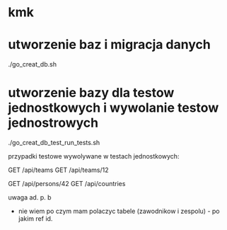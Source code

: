 # kmk


# utworzenie baz i migracja danych
./go_creat_db.sh

# utworzenie bazy dla testow jednostkowych i wywolanie testow jednostrowych
./go_creat_db_test_run_tests.sh


przypadki testowe wywolywane w testach jednostkowych:

GET /api/teams
GET /api/teams/12

GET /api/persons/42
GET /api/countries


uwaga ad. p. b
- nie wiem po czym mam polaczyc tabele (zawodnikow i zespolu) - po jakim ref id.

